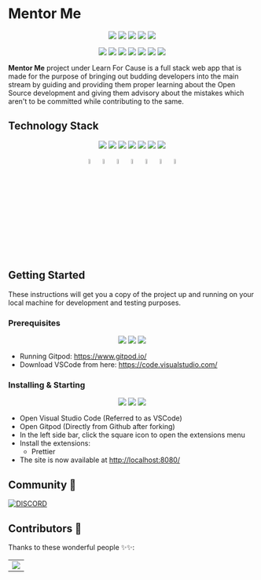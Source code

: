 # Mentor Me
<div align="center">

<a href="https://github.com/Learn-For-Cause/MentorMe"><img src="https://img.shields.io/badge/Open Source-Contribute-informational?style=flat&logo=OpenSource&logoColor=white&color=2bbc8a"></a>
<a href="https://github.com/Learn-For-Cause/MentorMe"><img src="https://img.shields.io/badge/Built%20by-developers%20%3C%2F%3E-0059b3"></a>
<a href="https://github.com/Learn-For-Cause/MentorMe"><img src="https://img.shields.io/static/v1.svg?label=Contributions&message=Welcome&color=yellow"></a>
<a href="https://github.com/Learn-For-Cause/"><img src="https://img.shields.io/badge/Maintained%3F-yes-brightgreen.svg?v=103"></a>
<a href="https://github.com/Learn-For-Cause/MentorMe/blob/main/LICENSE"><img src="https://img.shields.io/badge/license-MIT-blue.svg?v=103"></a>

<a href="https://github.com/Learn-For-Cause/MentorMe/graphs/contributors"><img src="https://img.shields.io/github/contributors/Learn-For-Cause/MentorMe?color=brightgreen"></a>
<a href="https://github.com/Learn-For-Cause/MentorMe/stargazers"><img src="https://img.shields.io/github/stars/Learn-For-Cause/MentorMe?color=0059b3"></a>
<a href="https://github.com/Learn-For-Cause/MentorMe/network/members"><img src="https://img.shields.io/github/forks/Learn-For-Cause/MentorMe?color=yellow"></a>
<a href="https://github.com/Learn-For-Cause/MentorMe/issues"><img src="https://img.shields.io/github/issues/Learn-For-Cause/MentorMe?color=0059b3"></a>
<a href="https://github.com/Learn-For-Cause/MentorMe/issues?q=is%3Aissue+is%3Aclosed"><img src="https://img.shields.io/github/issues-closed-raw/Learn-For-Cause/MentorMe?color=yellow"></a>
<a href="https://github.com/Learn-For-Cause/MentorMe/pulls"><img src="https://img.shields.io/github/issues-pr/Learn-For-Cause/MentorMe?color=brightgreen"></a>
<a href="https://github.com/Learn-For-Cause/MentorMe/pulls?q=is%3Apr+is%3Aclosed"><img src="https://img.shields.io/github/issues-pr-closed-raw/Learn-For-Cause/MentorMe?color=0059b3"></a> 
</div>

**Mentor Me** project under Learn For Cause is a full stack web app that is made for the purpose of bringing out budding developers into the main stream by guiding and providing them proper learning about the Open Source development and giving them advisory about the mistakes which aren't to be committed while contributing to the same.

<h2>Technology Stack</h2>
<div align="center">
<p align ="center">

<img src="https://img.shields.io/badge/-Html-blueviolet">
<img src="https://img.shields.io/badge/-Css-yellow">
<img src="https://img.shields.io/badge/-Javascript-blue">
<img src="https://img.shields.io/badge/-Php-brightgreen">
<img src="https://img.shields.io/badge/-Git-red">
<img src="https://img.shields.io/badge/-GitHub-lightgray">
<img src="https://img.shields.io/badge/-Bootstrap-informational">
	
<code><img src="https://img.icons8.com/external-justicon-lineal-color-justicon/64/000000/external-html-responsive-web-design-justicon-lineal-color-justicon.png" width="5%"/></code>
<code><img src="https://img.icons8.com/external-prettycons-flat-prettycons/47/000000/external-css-web-seo-prettycons-flat-prettycons.png" width="5%"/></code>
<code><img src="https://img.icons8.com/dusk/64/000000/javascript-logo.png" width="5%"/></code>
<code><img src="https://img.icons8.com/dusk/64/000000/php-logo.png" width="5%"/></code>
<code><img src="https://img.icons8.com/color/64/000000/git.png" width="5%"/></code>
<code><img src="https://img.icons8.com/color/64/000000/github.png" width="5%"/></code>
<code><img src="https://img.icons8.com/color/64/000000/bootstrap.png" width="5%"/></code>
</p>
</div>

## Getting Started

These instructions will get you a copy of the project up and running on your local machine for development and testing purposes.

### Prerequisites 
<div align="center">
<img src="https://img.shields.io/badge/-Prerequisites-red"> 
<img src="https://shields.io/badge/-VS%20Code-brightgreen">
<img src="https://shields.io/badge/-Gitpod-yellow">
</div>

- Running Gitpod: <https://www.gitpod.io/>
- Download VSCode from here: <https://code.visualstudio.com/>

### Installing & Starting
<div align="center">
<img src="https://img.shields.io/badge/-Prettier-orange">
<img src="https://img.shields.io/badge/-Live Server Web Extension-informational">
<img src="https://img.shields.io/badge/-Gitpod Always ready to code-brightgreen">
</div>

- Open Visual Studio Code (Referred to as VSCode)
- Open Gitpod (Directly from Github after forking)
- In the left side bar, click the square icon to open the extensions menu
- Install the extensions:
  - Prettier
- The site is now available at <http://localhost:8080/>

## Community 👥

[![DISCORD](https://img.shields.io/badge/Join-Discord-blue)](https://discord.gg/csVrbuxdwQ)

## Contributors 🌟 

Thanks to these wonderful people ✨✨:

<table>
	<tr>
		<td>
			<a href="https://github.com/Learn-For-Cause/MentorMe/contributors">
  				<img src="https://contrib.rocks/image?repo=Learn-For-Cause/MentorMe" />
			</a>
		</td>
	</tr>
</table>
